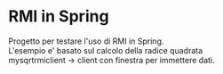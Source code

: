 RMI in Spring
============================

Progetto per testare l'uso di RMI in Spring.<br/>
L'esempio e' basato sul calcolo della radice quadrata <br/>
mysqrtrmiclient -> client con finestra per immettere dati.



